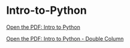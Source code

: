 # Intro-to-Python

[Open the PDF: Intro to Python](https://raw.githubusercontent.com/hyosang2/Intro-to-Python/main/Intro_to_Python_Review_Guide.pdf)

[Open the PDF: Intro to Python - Double Column](https://raw.githubusercontent.com/hyosang2/Intro-to-Python/main/Intro_to_Python_Review_Guide_Double_Col.pdf)